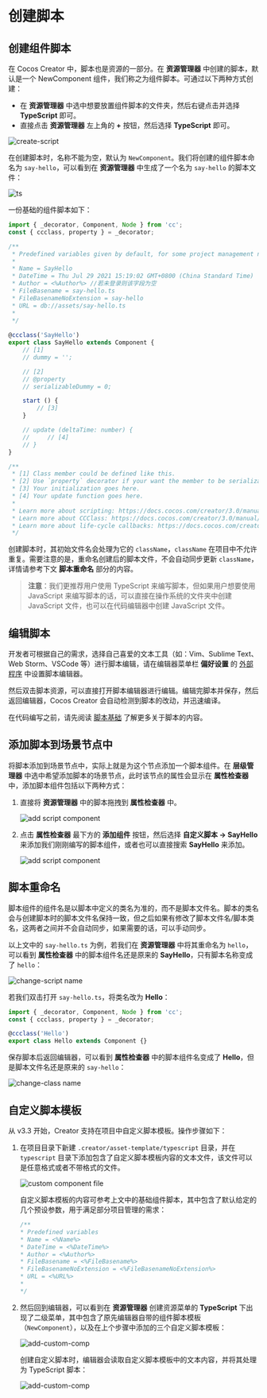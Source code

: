 # 创建脚本

## 创建组件脚本

在 Cocos Creator 中，脚本也是资源的一部分。在 **资源管理器** 中创建的脚本，默认是一个 NewComponent 组件，我们称之为组件脚本。可通过以下两种方式创建：

- 在 **资源管理器** 中选中想要放置组件脚本的文件夹，然后右键点击并选择 **TypeScript** 即可。
- 直接点击 **资源管理器** 左上角的 **+** 按钮，然后选择 **TypeScript** 即可。

![create-script](setup/create-script.png)

在创建脚本时，名称不能为空，默认为 `NewComponent`。我们将创建的组件脚本命名为 `say-hello`，可以看到在 **资源管理器** 中生成了一个名为 `say-hello` 的脚本文件：

![ts](setup/ts.png)

一份基础的组件脚本如下：

```ts
import { _decorator, Component, Node } from 'cc';
const { ccclass, property } = _decorator;

/**
 * Predefined variables given by default, for some project management needs.
 * 
 * Name = SayHello
 * DateTime = Thu Jul 29 2021 15:19:02 GMT+0800 (China Standard Time)
 * Author = <%Author%> //若未登录则该字段为空
 * FileBasename = say-hello.ts
 * FileBasenameNoExtension = say-hello
 * URL = db://assets/say-hello.ts
 *
 */
 
@ccclass('SayHello')
export class SayHello extends Component {
    // [1]
    // dummy = '';

    // [2]
    // @property
    // serializableDummy = 0;

    start () {
        // [3]
    }

    // update (deltaTime: number) {
    //     // [4]
    // }
}

/**
 * [1] Class member could be defined like this.
 * [2] Use `property` decorator if your want the member to be serializable.
 * [3] Your initialization goes here.
 * [4] Your update function goes here.
 *
 * Learn more about scripting: https://docs.cocos.com/creator/3.0/manual/en/scripting/
 * Learn more about CCClass: https://docs.cocos.com/creator/3.0/manual/en/scripting/ccclass.html
 * Learn more about life-cycle callbacks: https://docs.cocos.com/creator/3.0/manual/en/scripting/life-cycle-callbacks.html
 */
```

创建脚本时，其初始文件名会处理为它的 `className`，`className` 在项目中不允许重复。需要注意的是，重命名创建后的脚本文件，不会自动同步更新 `className`，详情请参考下文 **脚本重命名** 部分的内容。

> **注意**：我们更推荐用户使用 TypeScript 来编写脚本，但如果用户想要使用 JavaScript 来编写脚本的话，可以直接在操作系统的文件夹中创建 JavaScript 文件，也可以在代码编辑器中创建 JavaScript 文件。

## 编辑脚本

开发者可根据自己的需求，选择自己喜爱的文本工具（如：Vim、Sublime Text、Web Storm、VSCode 等）进行脚本编辑，请在编辑器菜单栏 **偏好设置** 的 [外部程序](../editor/preferences/index.md#%E5%A4%96%E9%83%A8%E7%A8%8B%E5%BA%8F) 中设置脚本编辑器。

然后双击脚本资源，可以直接打开脚本编辑器进行编辑。编辑完脚本并保存，然后返回编辑器，Cocos Creator 会自动检测到脚本的改动，并迅速编译。

在代码编写之前，请先阅读 [脚本基础](basic.md) 了解更多关于脚本的内容。

## 添加脚本到场景节点中

将脚本添加到场景节点中，实际上就是为这个节点添加一个脚本组件。在 **层级管理器** 中选中希望添加脚本的场景节点，此时该节点的属性会显示在 **属性检查器** 中，添加脚本组件包括以下两种方式：

1. 直接将 **资源管理器** 中的脚本拖拽到 **属性检查器** 中。

    ![add script component](setup/add-script-component.png)

2. 点击 **属性检查器** 最下方的 **添加组件** 按钮，然后选择 **自定义脚本 -> SayHello** 来添加我们刚刚编写的脚本组件，或者也可以直接搜索 **SayHello** 来添加。

    ![add script component](setup/add-script-component2.png)

## 脚本重命名

脚本组件的组件名是以脚本中定义的类名为准的，而不是脚本文件名。脚本的类名会与创建脚本时的脚本文件名保持一致，但之后如果有修改了脚本文件名/脚本类名，这两者之间并不会自动同步，如果需要的话，可以手动同步。

以上文中的 `say-hello.ts` 为例，若我们在 **资源管理器** 中将其重命名为 `hello`，可以看到 **属性检查器** 中的脚本组件名还是原来的 **SayHello**，只有脚本名称变成了 `hello`：

![change-script name](setup/change-scriptname.png)

若我们双击打开 `say-hello.ts`，将类名改为 **Hello**：

```TypeScript
import { _decorator, Component, Node } from 'cc';
const { ccclass, property } = _decorator;

@ccclass('Hello')
export class Hello extends Component {}
```

保存脚本后返回编辑器，可以看到 **属性检查器** 中的脚本组件名变成了 **Hello**，但是脚本文件名还是原来的 `say-hello`：

![change-class name](setup/change-classname.png)

## 自定义脚本模板

从 v3.3 开始，Creator 支持在项目中自定义脚本模板。操作步骤如下：

1. 在项目目录下新建 `.creator/asset-template/typescript` 目录，并在 `typescript` 目录下添加包含了自定义脚本模板内容的文本文件，该文件可以是任意格式或者不带格式的文件。

    ![custom component file](setup/custom-file.png)

    自定义脚本模板的内容可参考上文中的基础组件脚本，其中包含了默认给定的几个预设参数，用于满足部分项目管理的需求：

    ```ts
    /**
    * Predefined variables
    * Name = <%Name%>
    * DateTime = <%DateTime%>
    * Author = <%Author%>
    * FileBasename = <%FileBasename%>
    * FileBasenameNoExtension = <%FileBasenameNoExtension%>
    * URL = <%URL%>
    *
    */
    ```

2. 然后回到编辑器，可以看到在 **资源管理器** 创建资源菜单的 **TypeScript** 下出现了二级菜单，其中包含了原先编辑器自带的组件脚本模板（`NewComponent`），以及在上个步骤中添加的三个自定义脚本模板：

    ![add-custom-comp](setup/add-custom-comp.png)

    创建自定义脚本时，编辑器会读取自定义脚本模板中的文本内容，并将其处理为 TypeScript 脚本：

    ![add-custom-comp](setup/add-custom-comp.gif)
